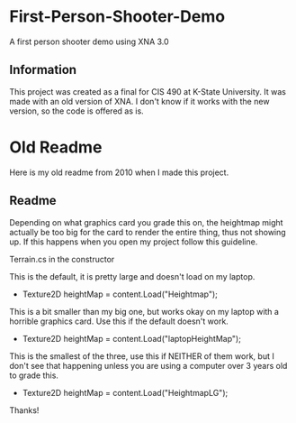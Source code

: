 First-Person-Shooter-Demo
=========================

A first person shooter demo using XNA 3.0

Information
-----------------------

This project was created as a final for CIS 490 at K-State University. It was made with an old version of XNA. I don't know if it works with the new version, so the code is offered as is.  

Old Readme
=============================

Here is my old readme from 2010 when I made this project.

Readme
----------------

Depending on what graphics card you grade this on, the heightmap might actually be too big for the card to render the entire thing, thus not showing up. If this happens when you open my project follow this guideline.

Terrain.cs in the constructor

This is the default, it is pretty large and doesn't load on my laptop. 
	
* Texture2D heightMap = content.Load<Texture2D>("Heightmap");

This is a bit smaller than my big one, but works okay on my laptop with a horrible graphics card. Use this if the default doesn't work.

* Texture2D heightMap = content.Load<Texture2D>("laptopHeightMap");   

This is the smallest of the three, use this if NEITHER of them work, but I don't see that happening unless you are using a computer over 3 years old to grade this.
         
* Texture2D heightMap = content.Load<Texture2D>("HeightmapLG"); 

Thanks!